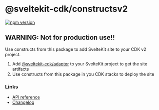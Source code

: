 # @sveltekit-cdk/constructsv2
 
 [![npm version](https://badge.fury.io/js/@sveltekit-cdk%2Fconstructsv2.svg)](https://badge.fury.io/js/@sveltekit-cdk%2Fconstructsv2)

## WARNING: Not for production use!!


Use constructs from this package to add SvelteKit
site to your CDK v2 project. 

1. Add [@sveltekit-cdk/adapter](https://github.com/juranki/sveltekit-cdk/tree/main/packages/adapter#readme) to your SvelteKit project to get
the site artifacts
1. Use constructs from this package in you CDK stacks
to deploy the site

### Links

- [API reference](https://juranki.github.io/sveltekit-cdk/modules/_sveltekit_cdk_constructsv2.html)
- [Changelog](./CHANGELOG.md)